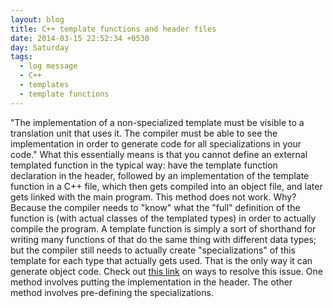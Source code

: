```yaml
---
layout: blog
title: C++ template functions and header files
date: 2014-03-15 22:52:34 +0530
day: Saturday
tags:
  - log message
  - C++
  - templates
  - template functions
---
```


"The implementation of a non-specialized template must be visible to a translation unit that uses it. The compiler must be able to see the implementation in order to generate code for all specializations in your code." What this essentially means is that you cannot define an external templated function in the typical way: have the template function declaration in the header, followed by an implementation of the template function in a C++ file, which then gets compiled into an object file, and later gets linked with the main program. This method does not work. Why? Because the compiler needs to "know" what the "full" definition of the function is (with actual classes of the templated types) in order to actually compile the program. A template function is simply a sort of shorthand for writing many functions of that do the same thing with different data types; but the compiler still needs to actually create "specializations" of this template for each type that actually gets used. That is the only way it can generate object code. Check out [this link](http://stackoverflow.com/questions/10632251/undefined-reference-to-template-function) on ways to resolve this issue. One method involves putting the implementation in the header. The other method involves pre-defining the specializations.
